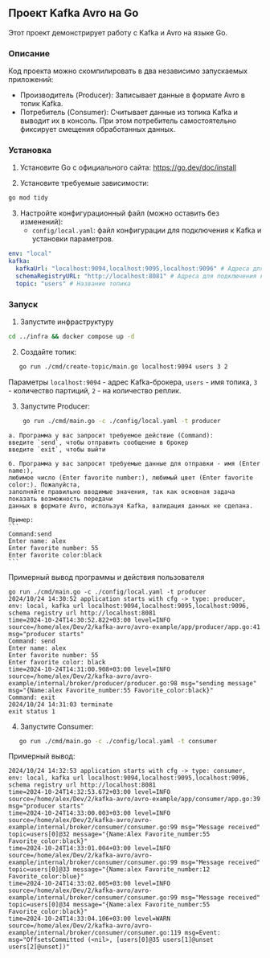 ## Проект Kafka Avro на Go

Этот проект демонстрирует работу с Kafka и Avro на языке Go.

### Описание

Код проекта можно скомпилировать в два независимо запускаемых приложений:

* Производитель (Producer): Записывает данные в формате Avro в топик Kafka.
* Потребитель (Consumer): Считывает данные из топика Kafka и выводит их в консоль. При этом потребитель самостоятельно фиксирует смещения обработанных данных.

### Установка

1. Установите Go с официального сайта: https://go.dev/doc/install

2. Установите требуемые зависимости:
```bash
go mod tidy
```

3. Настройте конфигурационный файл (можно оставить без изменений):
    * `config/local.yaml`: файл конфигурации для подключения к Kafka и установки параметров.

```yaml
env: "local" 
kafka:
  kafkaUrl: "localhost:9094,localhost:9095,localhost:9096" # Адреса для подключения к брокерам кластера
  schemaRegistryURL: "http://localhost:8081" # Адреса для подключения к брокерам   schema Registry
  topic: "users" # Название топика 
```

### Запуск
1. Запустите инфраструктуру
```bash
cd ../infra && docker compose up -d
```

2. Создайте топик:
```bash
   go run ./cmd/create-topic/main.go localhost:9094 users 3 2
```
Параметры `localhost:9094` - адрес Kafka-брокера, `users` - имя топика, `3` - количество партиций, `2` - на количество реплик.

3. Запустите Producer:
```bash
    go run ./cmd/main.go -c ./config/local.yaml -t producer
```
    а. Программа у вас запросит требуемое действие (Command):   
    введите `send`, чтобы отправить сообщение в брокер
    введите `exit`, чтобы выйти

    б. Программа у вас запросит требуемые данные для отправки - имя (Enter name:), 
    любимое число (Enter favorite number:), любимый цвет (Enter favorite color:). Пожалуйста,
    заполняйте правильно вводимые значения, так как основная задача показать возможность передачи
    данных в формате Avro, используя Kafka, валидация данных не сделана. 
    
    Пример:
    ```
    Command:send
    Enter name: alex
    Enter favorite number: 55
    Enter favorite color:black
    ```

   Примерный вывод программы и действия пользователя 
   ```
   go run ./cmd/main.go -c ./config/local.yaml -t producer
   2024/10/24 14:30:52 application starts with cfg -> type: producer, env: local, kafka url localhost:9094,localhost:9095,localhost:9096, schema registry url http://localhost:8081 
   time=2024-10-24T14:30:52.822+03:00 level=INFO source=/home/alex/Dev/2/kafka-avro/avro-example/app/producer/app.go:41 msg="producer starts"
   Command: send
   Enter name: alex
   Enter favorite number: 55
   Enter favorite color: black
   time=2024-10-24T14:31:00.908+03:00 level=INFO source=/home/alex/Dev/2/kafka-avro/avro-example/internal/broker/producer/producer.go:98 msg="sending message" msg="{Name:alex Favorite_number:55 Favorite_color:black}"
   Command: exit
   2024/10/24 14:31:03 terminate
   exit status 1
   ```

4. Запустите Consumer:
```bash
   go run ./cmd/main.go -c ./config/local.yaml -t consumer
```

   Примерный вывод:
   ```
   2024/10/24 14:32:53 application starts with cfg -> type: consumer, env: local, kafka url localhost:9094,localhost:9095,localhost:9096, schema registry url http://localhost:8081 
   time=2024-10-24T14:32:53.672+03:00 level=INFO source=/home/alex/Dev/2/kafka-avro/avro-example/app/consumer/app.go:39 msg="producer starts"
   time=2024-10-24T14:33:00.003+03:00 level=INFO source=/home/alex/Dev/2/kafka-avro/avro-example/internal/broker/consumer/consumer.go:99 msg="Message received" topic=users[0]@32 message="{Name:Alex Favorite_number:55 Favorite_color:black}"
   time=2024-10-24T14:33:01.004+03:00 level=INFO source=/home/alex/Dev/2/kafka-avro/avro-example/internal/broker/consumer/consumer.go:99 msg="Message received" topic=users[0]@33 message="{Name:alex Favorite_number:12 Favorite_color:blue}"
   time=2024-10-24T14:33:02.005+03:00 level=INFO source=/home/alex/Dev/2/kafka-avro/avro-example/internal/broker/consumer/consumer.go:99 msg="Message received" topic=users[0]@34 message="{Name:alex Favorite_number:55 Favorite_color:black}"
   time=2024-10-24T14:33:04.106+03:00 level=WARN source=/home/alex/Dev/2/kafka-avro/avro-example/internal/broker/consumer/consumer.go:119 msg=Event: msg="OffsetsCommitted (<nil>, [users[0]@35 users[1]@unset users[2]@unset])"
   ```